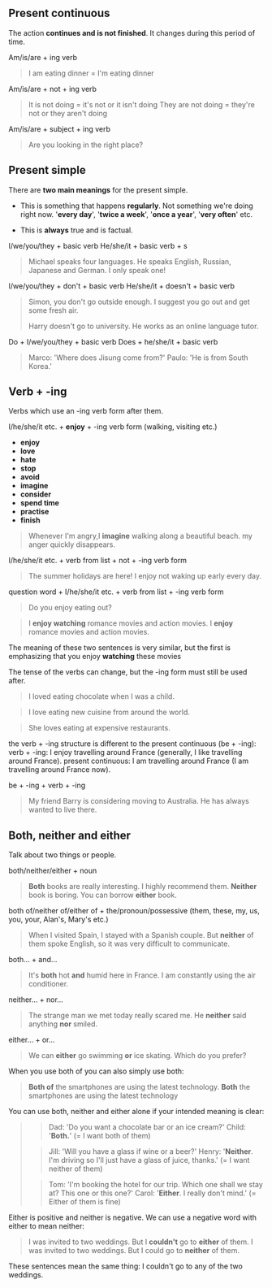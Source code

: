 ## Present continuous

The action **continues and is not finished**. It changes during this period of time.

Am/is/are + ing verb
> I am eating dinner = I'm eating dinner

Am/is/are + not + ing verb
> It is not doing = it's not or it isn't doing
> They are not doing = they're not or they aren't doing

Am/is/are + subject + ing verb
> Are you looking in the right place?

## Present simple

There are **two main meanings** for the present simple.

* This is something that happens **regularly**. Not something we're doing right now.
'**every day**', '**twice a week**', '**once a year**', '**very often**' etc.

* This is **always** true and is factual.

I/we/you/they + basic verb
He/she/it + basic verb + s

> Michael speaks four languages. He speaks English, Russian, Japanese and German. I only speak one!

I/we/you/they + don't + basic verb
He/she/it + doesn't + basic verb

> Simon, you don't go outside enough. I suggest you go out and get some fresh air.
>
> Harry doesn't go to university. He works as an online language tutor.

Do + I/we/you/they + basic verb
Does + he/she/it + basic verb

> Marco: 'Where does Jisung come from?'
> Paulo: 'He is from South Korea.'

## Verb + -ing

Verbs which use an -ing verb form after them.

I/he/she/it etc. + **enjoy** + -ing verb form (walking, visiting etc.)
* **enjoy**
* **love**
* **hate**
* **stop**
* **avoid**
* **imagine**
* **consider**
* **spend time**
* **practise**
* **finish**

> Whenever I'm angry,I **imagine** walking along a beautiful beach. my anger quickly disappears.

I/he/she/it etc. + verb from list + not + -ing verb form

> The summer holidays are here! I enjoy not waking up early every day.

question word + I/he/she/it etc. + verb from list + -ing verb form

> Do you enjoy eating out?

> I **enjoy watching** romance movies and action movies.
> I **enjoy** romance movies and action movies.

The meaning of these two sentences is very similar, but the first is emphasizing that you enjoy **watching** these movies

The tense of the verbs can change, but the -ing form must still be used after.

> I loved eating chocolate when I was a child.

> I love eating new cuisine from around the world.

> She loves eating at expensive restaurants.

the verb + -ing structure is different to the present continuous (be + -ing):
verb + -ing: I enjoy travelling around France (generally, I like travelling around France).
present continuous: I am travelling around France (I am travelling around France now).

be + -ing + verb + -ing

> My friend Barry is considering moving to Australia. He has always wanted to live there.

## Both, neither and either

Talk about two things or people.

both/neither/either + noun

> **Both** books are really interesting. I highly recommend them.
> **Neither** book is boring.
> You can borrow **either** book.

both of/neither of/either of + the/pronoun/possessive (them, these, my, us, you, your, Alan's, Mary's etc.)

> When I visited Spain, I stayed with a Spanish couple. But **neither** of them spoke English, so it was very difficult to communicate.

both... + and...

>It's **both** hot **and** humid here in France. I am constantly using the air conditioner.

neither... + nor...

> The strange man we met today really scared me. He **neither** said anything **nor** smiled.

either... + or...

> We can **either** go swimming **or** ice skating. Which do you prefer?

When you use both of you can also simply use both:

> **Both of** the smartphones are using the latest technology.
> **Both** the smartphones are using the latest technology

You can use both, neither and either alone if your intended meaning is clear:

>> Dad: 'Do you want a chocolate bar or an ice cream?'
>> Child: '**Both.**' (= I want both of them)
>
>> Jill: 'Will you have a glass if wine or a beer?'
>> Henry: '**Neither**. I'm driving so I'll just have a glass of juice, thanks.' (= I want neither of them)
>
>> Tom: 'I'm booking the hotel for our trip. Which one shall we stay at? This one or this one?'
>> Carol: '**Either**. I really don't mind.' (= Either of them is fine)

Either is positive and neither is negative. We can use a negative word with either to mean neither:

> I was invited to two weddings. But I **couldn't** go to **either** of them.
> I was invited to two weddings. But I could go to **neither** of them.

These sentences mean the same thing: I couldn't go to any of the two weddings.
